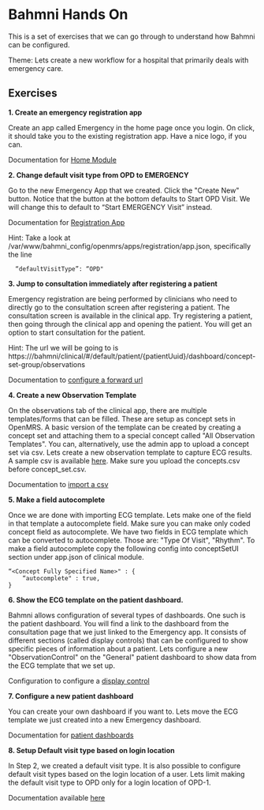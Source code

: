 Bahmni Hands On
===============

This is a set of exercises that we can go through to understand how Bahmni can be configured. 

Theme: Lets create a new workflow for a hospital that primarily deals with emergency care. 

Exercises
---------

 **1. Create an emergency registration app**
 
 Create an app called Emergency in the home page once you login. On click, it should take you to the existing registration app. Have a nice logo, if you can. 

 Documentation for [Home Module](https://bahmni.atlassian.net/wiki/display/BAH/Home+Module)

 
 **2. Change default visit type from OPD to EMERGENCY**

Go to the new Emergency App that we created. Click the "Create New" button. Notice that the button at the bottom defaults to Start OPD Visit. We will change this to default to “Start EMERGENCY Visit” instead. 

Documentation for [Registration App](https://bahmni.atlassian.net/wiki/display/BAH/Registration+App)

Hint: Take a look at /var/www/bahmni_config/openmrs/apps/registration/app.json, specifically the line

      “defaultVisitType”: “OPD"


 **3. Jump to consultation immediately after registering a patient**

Emergency registration are being performed by clinicians who need to directly go to the consultation screen after registering a patient. The consultation screen is available in the clinical app. Try registering a patient, then going through the clinical app and opening the patient. You will get an option to start consultation for the patient. 

Hint: The url we will be going to is https://<ip>/bahmni/clinical/#/default/patient/{patientUuid}/dashboard/concept-set-group/observations
 
Documentation to [configure a forward url](https://bahmni.atlassian.net/wiki/display/BAH/Registration+Page#RegistrationPage-Registration2ndPage)


 **4. Create a new Observation Template**

On the observations tab of the clinical app, there are multiple templates/forms that can be filled. These are setup as concept sets in OpenMRS. A basic version of the template can be created by creating a concept set and attaching them to a special concept called "All Observation Templates". You can, alternatively, use the admin app to upload a concept set via csv. 
Lets create a new observation template to capture ECG results. A sample csv is available [here](https://github.com/HemanthGowda/Bahmni-HandsOn/tree/master/ECG-CSV). Make sure you upload the concepts.csv before concept_set.csv. 

Documentation to [import a csv](https://bahmni.atlassian.net/wiki/display/BAH/Create+a+New+Observation+Form#CreateaNewObservationForm-AddObservationFormstoBahmni)

 
 **5. Make a field autocomplete**

Once we are done with importing ECG template. Lets make one of the field in that template a autocomplete field. Make sure you can make only coded concept field as autocomplete.
We have two fields in ECG template which can be converted to autocomplete. Those are: "Type Of Visit",  "Rhythm".
To make a field autocomplete copy the following config into conceptSetUI section under app.json of clinical module.

    “<Concept Fully Specified Name>" : {
        “autocomplete" : true,
    }
    
 **6. Show the ECG template on the patient dashboard.**

Bahmni allows configuration of several types of dashboards. One such is the patient dashboard. You will find a link to the dashboard from the consultation page that we just linked to the Emergency app. It consists of different sections (called display controls) that can be configured to show specific pieces of information about a patient. 
Lets configure a new "ObservationControl" on the "General" patient dashboard to show data from the ECG template that we set up. 

Configuration to configure a [display control](https://bahmni.atlassian.net/wiki/display/BAH/Display+Controls+Configuration#DisplayControlsConfiguration-ObservationControl)

 
 **7. Configure a new patient dashboard**

You can create your own dashboard if you want to. Lets move the ECG template we just created into a new Emergency dashboard. 

Documentation for [patient dashboards](https://bahmni.atlassian.net/wiki/display/BAH/Configure+Patient+Dashboard)


 **8. Setup Default visit type based on login location**

In Step 2, we created a default visit type. It is also possible to configure default visit types based on the login location of a user. Lets limit making the default visit type to OPD only for a login location of OPD-1. 

Documentation available [here](https://bahmni.atlassian.net/wiki/display/BAH/Configure+Patient+Registration#ConfigurePatientRegistration-4.ConfigureVisits )
